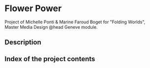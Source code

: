# Flower Power

Project of Michelle Ponti & Marine Faroud Boget for "Folding Worlds", Master Media Design @head Geneve module.

## Description

## Index of the project contents
